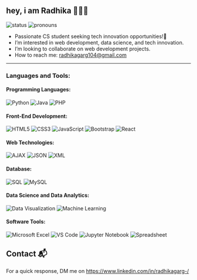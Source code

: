 ## hey, i am Radhika 🙋🏽‍♂️

![status](https://img.shields.io/badge/Open_To_Work-c70000) ![pronouns](https://img.shields.io/badge/Pronouns-SHe/Her-8A2BE2)

- Passionate CS student seeking tech innovation opportunities!🚀
- I’m interested in web development, data science, and tech innovation.
- I’m looking to collaborate on web development projects.
- How to reach me: [radhikagarg104@gmail.com](mailto:radhikagarg104@gmail.com)

---

### Languages and Tools:

#### Programming Languages:
![Python](https://img.shields.io/badge/-Python-3776AB?style=flat&logo=python&logoColor=white) ![Java](https://img.shields.io/badge/-Java-007396?style=flat&logo=java&logoColor=white) ![PHP](https://img.shields.io/badge/-PHP-777BB4?style=flat&logo=php&logoColor=white)

#### Front-End Development:
![HTML5](https://img.shields.io/badge/-HTML5-E34F26?style=flat&logo=html5&logoColor=white) ![CSS3](https://img.shields.io/badge/-CSS3-1572B6?style=flat&logo=css3&logoColor=white) ![JavaScript](https://img.shields.io/badge/-JavaScript-F7DF1E?style=flat&logo=javascript&logoColor=black) ![Bootstrap](https://img.shields.io/badge/-Bootstrap-563D7C?style=flat&logo=bootstrap&logoColor=white) ![React](https://img.shields.io/badge/-React-61DAFB?style=flat&logo=react&logoColor=black)

#### Web Technologies:
![AJAX](https://img.shields.io/badge/-AJAX-0078D4?style=flat&logo=ajax&logoColor=white) ![JSON](https://img.shields.io/badge/-JSON-000000?style=flat&logo=json&logoColor=white) ![XML](https://img.shields.io/badge/-XML-FF5722?style=flat&logo=xml&logoColor=white)

#### Database:
![SQL](https://img.shields.io/badge/-SQL-003B57?style=flat&logo=sqlite&logoColor=white) ![MySQL](https://img.shields.io/badge/-MySQL-4479A1?style=flat&logo=mysql&logoColor=white)

#### Data Science and Data Analytics:
![Data Visualization](https://img.shields.io/badge/-Data%20Visualization-0074D9?style=flat&logo=data%20visualization&logoColor=white) ![Machine Learning](https://img.shields.io/badge/-Machine%20Learning-F7DF1E?style=flat&logo=machine-learning&logoColor=black)

#### Software Tools:
![Microsoft Excel](https://img.shields.io/badge/-Microsoft%20Excel-217346?style=flat&logo=microsoft-excel&logoColor=white) ![VS Code](https://img.shields.io/badge/-VS%20Code-007ACC?style=flat&logo=visual-studio-code&logoColor=white) ![Jupyter Notebook](https://img.shields.io/badge/-Jupyter%20Notebook-F37626?style=flat&logo=jupyter&logoColor=white) ![Spreadsheet](https://img.shields.io/badge/-Spreadsheet-003B57?style=flat&logo=spreadsheet&logoColor=white)


## Contact 📬

For a quick response, DM me on https://www.linkedin.com/in/radhikagarg-/
